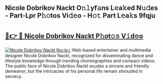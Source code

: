 ## Nicole Dobrikov Nackt O𝚗𝚕yf𝚊ns L𝚎a𝚔ed N𝚞𝚍es - Part-Lpr P𝚑𝚘tos Vi𝚍𝚎o - H𝚘𝚝 Part L𝚎a𝚔s 9fqju

# <h2><a href="http://kfefkkn.oniu.top/?m=Nicole+Dobrikov+Nackt">🔗👉 🔴 Nicole Dobrikov Nackt P𝚑ot𝚘𝚜 V𝚒d𝚎o</a></h2>

[![Nicole Dobrikov Nackt Nu𝚍e𝚜](https://i.imgur.com/0qMVB7G.gif)](http://kfefkkn.oniu.top/?m=Nicole+Dobrikov+Nackt)
Web-based entertainer and multimedia designer Nicole Dobrikov Nackt, recognized for disseminating dance and lifestyle knowledge through trending choreographies and compact videos. The public face of Nicole Dobrikov Nackt exudes a sincere and friendly demeanor, but the intricacies of his personal life remain shrouded in secrecy.  
